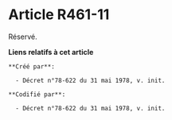 # Article R461-11

Réservé.

**Liens relatifs à cet article**

	**Créé par**:

	  - Décret n°78-622 du 31 mai 1978, v. init.

	**Codifié par**:

	  - Décret n°78-622 du 31 mai 1978, v. init.
